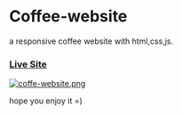 # Coffee-website
a responsive coffee website with html,css,js.

### [Live Site](https://hadis98.github.io/Coffee-website/)

[![coffe-website.png](https://i.postimg.cc/L8VfVW6W/coffe-website.png)](https://postimg.cc/yDkk1vRh)

hope you enjoy it =)
